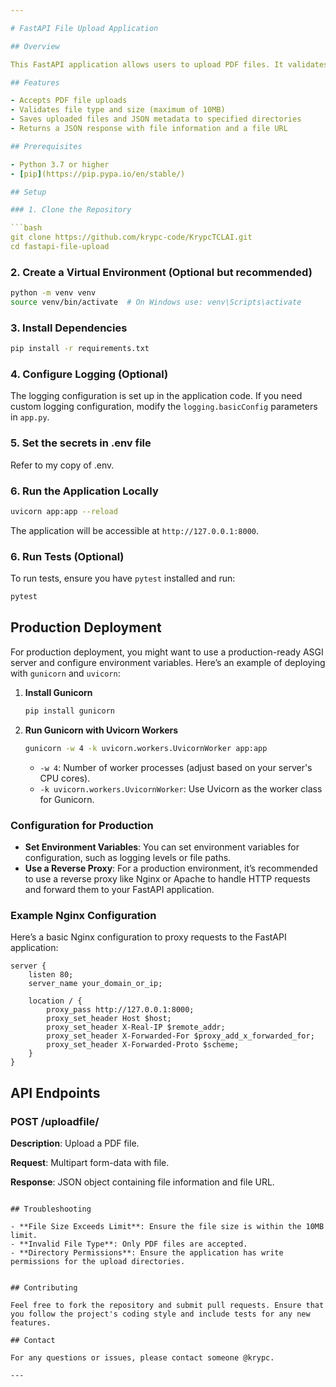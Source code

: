 ```yaml
---

# FastAPI File Upload Application

## Overview

This FastAPI application allows users to upload PDF files. It validates the file type, checks the size, saves the uploaded file to a local directory, and generates a JSON file containing metadata about the uploaded file. The application returns a JSON response with file details and a URL to the saved file.

## Features

- Accepts PDF file uploads
- Validates file type and size (maximum of 10MB)
- Saves uploaded files and JSON metadata to specified directories
- Returns a JSON response with file information and a file URL

## Prerequisites

- Python 3.7 or higher
- [pip](https://pip.pypa.io/en/stable/)

## Setup

### 1. Clone the Repository

```bash
git clone https://github.com/krypc-code/KrypcTCLAI.git
cd fastapi-file-upload
```

### 2. Create a Virtual Environment (Optional but recommended)

```bash
python -m venv venv
source venv/bin/activate  # On Windows use: venv\Scripts\activate
```

### 3. Install Dependencies

```bash
pip install -r requirements.txt
```

### 4. Configure Logging (Optional)

The logging configuration is set up in the application code. If you need custom logging configuration, modify the `logging.basicConfig` parameters in `app.py`.

### 5. Set the secrets in .env file

Refer to my copy of .env.

### 6. Run the Application Locally

```bash
uvicorn app:app --reload
```

The application will be accessible at `http://127.0.0.1:8000`.

### 6. Run Tests (Optional)

To run tests, ensure you have `pytest` installed and run:

```bash
pytest
```

## Production Deployment

For production deployment, you might want to use a production-ready ASGI server and configure environment variables. Here’s an example of deploying with `gunicorn` and `uvicorn`:

1. **Install Gunicorn**

   ```bash
   pip install gunicorn
   ```

2. **Run Gunicorn with Uvicorn Workers**

   ```bash
   gunicorn -w 4 -k uvicorn.workers.UvicornWorker app:app
   ```

   - `-w 4`: Number of worker processes (adjust based on your server's CPU cores).
   - `-k uvicorn.workers.UvicornWorker`: Use Uvicorn as the worker class for Gunicorn.

### Configuration for Production

- **Set Environment Variables**: You can set environment variables for configuration, such as logging levels or file paths.
- **Use a Reverse Proxy**: For a production environment, it’s recommended to use a reverse proxy like Nginx or Apache to handle HTTP requests and forward them to your FastAPI application.

### Example Nginx Configuration

Here’s a basic Nginx configuration to proxy requests to the FastAPI application:

```nginx
server {
    listen 80;
    server_name your_domain_or_ip;

    location / {
        proxy_pass http://127.0.0.1:8000;
        proxy_set_header Host $host;
        proxy_set_header X-Real-IP $remote_addr;
        proxy_set_header X-Forwarded-For $proxy_add_x_forwarded_for;
        proxy_set_header X-Forwarded-Proto $scheme;
    }
}
```

## API Endpoints

### POST /uploadfile/

**Description**: Upload a PDF file.

**Request**: Multipart form-data with file.

**Response**: JSON object containing file information and file URL.


```

## Troubleshooting

- **File Size Exceeds Limit**: Ensure the file size is within the 10MB limit.
- **Invalid File Type**: Only PDF files are accepted.
- **Directory Permissions**: Ensure the application has write permissions for the upload directories.


## Contributing

Feel free to fork the repository and submit pull requests. Ensure that you follow the project's coding style and include tests for any new features.

## Contact

For any questions or issues, please contact someone @krypc.

---
```

